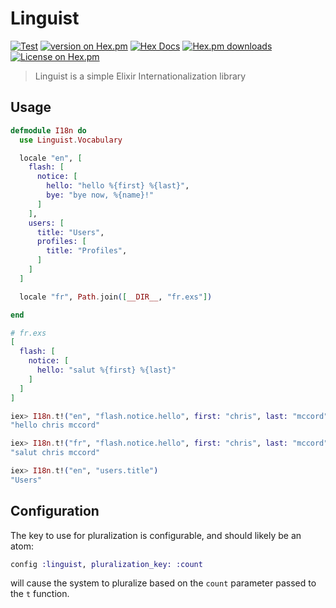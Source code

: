 # Linguist
[![Test](https://github.com/change/linguist/actions/workflows/test.yml/badge.svg)](https://github.com/change/linguist/actions/workflows/test.yml)
[![version on Hex.pm](https://img.shields.io/hexpm/v/linguist)](https://hex.pm/packages/linguist)
[![Hex Docs](https://img.shields.io/badge/hex-docs-lightgreen.svg)](https://hexdocs.pm/linguist)
[![Hex.pm downloads](https://img.shields.io/hexpm/dt/linguist)](https://hex.pm/packages/linguist)
[![License on Hex.pm](https://img.shields.io/hexpm/l/linguist)](https://github.com/change/linguist/blob/master/LICENSE)

> Linguist is a simple Elixir Internationalization library

## Usage

```elixir
defmodule I18n do
  use Linguist.Vocabulary

  locale "en", [
    flash: [
      notice: [
        hello: "hello %{first} %{last}",
        bye: "bye now, %{name}!"
      ]
    ],
    users: [
      title: "Users",
      profiles: [
        title: "Profiles",
      ]
    ]
  ]

  locale "fr", Path.join([__DIR__, "fr.exs"])

end

# fr.exs
[
  flash: [
    notice: [
      hello: "salut %{first} %{last}"
    ]
  ]
]

iex> I18n.t!("en", "flash.notice.hello", first: "chris", last: "mccord")
"hello chris mccord"

iex> I18n.t!("fr", "flash.notice.hello", first: "chris", last: "mccord")
"salut chris mccord"

iex> I18n.t!("en", "users.title")
"Users"
```

## Configuration

The key to use for pluralization is configurable, and should likely be an atom:

```elixir
config :linguist, pluralization_key: :count
```
will cause the system to pluralize based on the `count` parameter passed to the `t` function.
